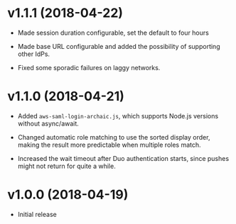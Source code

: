 # v1.1.1 (2018-04-22)

* Made session duration configurable, set the default to four hours

* Made base URL configurable and added the possibility of supporting other IdPs.

* Fixed some sporadic failures on laggy networks.

# v1.1.0 (2018-04-21)

* Added `aws-saml-login-archaic.js`, which supports Node.js versions
  without async/await.

* Changed automatic role matching to use the sorted display order, making the
  result more predictable when multiple roles match.

* Increased the wait timeout after Duo authentication starts, since pushes
  might not return for quite a while.

# v1.0.0 (2018-04-19)

* Initial release
